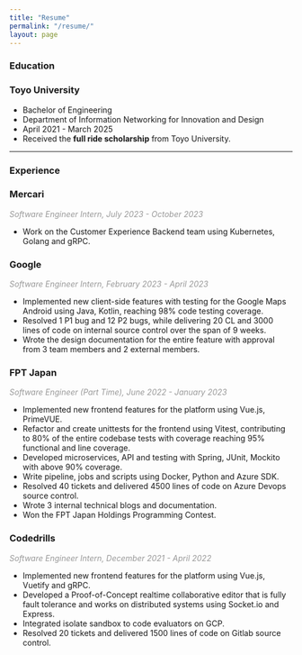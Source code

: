 ```yaml
---
title: "Resume"
permalink: "/resume/"
layout: page
---
```


### Education
### Toyo University
- Bachelor of Engineering
- Department of Information Networking for Innovation and Design
- April 2021 - March 2025
- Received the **full ride scholarship** from Toyo University.

------

### Experience
### Mercari
<span style="font-style: italic; font-size: 14px; color: #999;"> Software Engineer Intern, July 2023 - October 2023 </span>

- Work on the Customer Experience Backend team using Kubernetes, Golang and gRPC.

### Google
<span style="font-style: italic; font-size: 14px; color: #999;"> Software Engineer Intern, February 2023 - April 2023 </span>

- Implemented new client-side features with testing for the Google Maps Android using Java, Kotlin,
reaching 98% code testing coverage.
- Resolved 1 P1 bug and 12 P2 bugs, while delivering 20 CL and 3000 lines of code on internal
source control over the span of 9 weeks.
- Wrote the design documentation for the entire feature with approval from 3 team members and 2
external members.



### FPT Japan
<span style="font-style: italic; font-size: 14px; color: #999;"> Software Engineer (Part Time), June 2022 - January 2023 </span>

- Implemented new frontend features for the platform using Vue.js, PrimeVUE.
- Refactor and create unittests for the frontend using Vitest, contributing to 80% of the entire
codebase tests with coverage reaching 95% functional and line coverage.
- Developed microservices, API and testing with Spring, JUnit, Mockito with above 90% coverage.
- Write pipeline, jobs and scripts using Docker, Python and Azure SDK.
- Resolved 40 tickets and delivered 4500 lines of code on Azure Devops source control.
- Wrote 3 internal technical blogs and documentation.
- Won the FPT Japan Holdings Programming Contest.


### Codedrills
<span style="font-style: italic; font-size: 14px; color: #999;"> Software Engineer Intern, December 2021 - April 2022 </span>

- Implemented new frontend features for the platform using Vue.js, Vuetify and gRPC.
- Developed a Proof-of-Concept realtime collaborative editor that is fully fault tolerance and works on
distributed systems using Socket.io and Express.
- Integrated isolate sandbox to code evaluators on GCP.
- Resolved 20 tickets and delivered 1500 lines of code on Gitlab source control.
